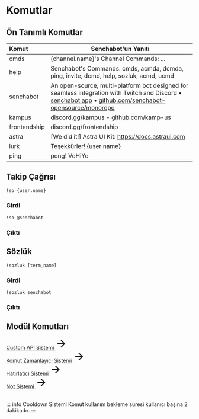 # Komutlar

## Ön Tanımlı Komutlar <Badge type="tip" text="BETA"/>

| Komut        | Senchabot'un Yanıtı                                                                                                                                                                                                                  |
| :----------- | ------------------------------------------------------------------------------------------------------------------------------------------------------------------------------------------------------------------------------------ |
| cmds         | {channel.name}'s Channel Commands: ...                                                                                                                                                                                               |
| help         | Senchabot's Commands: cmds, acmda, dcmda, ping, invite, dcmd, help, sozluk, acmd, ucmd                                                                                                                                               |
| senchabot    | An open-source, multi-platform bot designed for seamless integration with Twitch and Discord • [senchabot.app](https://senchabot.app) • [github.com/senchabot-opensource/monorepo](https://github.com/senchabot-opensource/monorepo) |
| kampus       | discord.gg/kampus - github.com/kamp-us                                                                                                                                                                                               |
| frontendship | discord.gg/frontendship                                                                                                                                                                                                              |
| astra        | [We did it!] Astra UI Kit: https://docs.astraui.com                                                                                                                                                                                  |
| lurk         | Teşekkürler! {user.name}                                                                                                                                                                                                             |
| ping         | pong! VoHiYo                                                                                                                                                                                                                         |

## Takip Çağrısı <Badge type="warning" text="NEW"/>

```
!so {user.name}
```

### Girdi

```
!so @senchabot
```

### Çıktı

<!-- Result Photo ? -->

## Sözlük <Badge type="warning" text="NEW"/>

```
!sozluk [term_name]
```

### Girdi

```
!sozluk senchabot
```

### Çıktı

<!-- Result Photo ? -->

## Modül Komutları

<!-- Custom API System - CONTENT REFERANCE SMALL -->
<style src="@theme/custom.css"></style>
<div>
<a class="content-ref-s" href="/tr/twitch-bot/custom-api-system">
        <span class="ref-details-s">
            <span class="content-ref-page-title-s">Custom API Sistemi <Badge type="warning" text="NEW"/></span> 
        </span>
    <svg style="width:32px;height:32px;" viewBox="0 0 24 24" class="content-ref-svg-s" aria-hidden="true"><path fill="currentColor" d="M4,11V13H16L10.5,18.5L11.92,19.92L19.84,12L11.92,4.08L10.5,5.5L16,11H4Z"></path></svg>
</a>
</div>

<!-- Command Timer System - CONTENT REFERANCE SMALL -->
<style src="@theme/custom.css"></style>
<div>
<a class="content-ref-s" href="/tr/twitch-bot/command-timer-system">
        <span class="ref-details-s">
            <span class="content-ref-page-title-s">Komut Zamanlayıcı Sistemi <Badge type="info" text="planned"/></span> 
        </span>
    <svg style="width:32px;height:32px;" viewBox="0 0 24 24" class="content-ref-svg-s" aria-hidden="true"><path fill="currentColor" d="M4,11V13H16L10.5,18.5L11.92,19.92L19.84,12L11.92,4.08L10.5,5.5L16,11H4Z"></path></svg>
</a>
</div>

<!-- Reminder System - CONTENT REFERANCE SMALL -->
<style src="@theme/custom.css"></style>
<div>
<a class="content-ref-s" href="/tr/twitch-bot/reminder-system">
        <span class="ref-details-s">
            <span class="content-ref-page-title-s">Hatırlatıcı Sistemi <Badge type="info" text="planned"/></span> 
        </span>
    <svg style="width:32px;height:32px;" viewBox="0 0 24 24" class="content-ref-svg-s" aria-hidden="true"><path fill="currentColor" d="M4,11V13H16L10.5,18.5L11.92,19.92L19.84,12L11.92,4.08L10.5,5.5L16,11H4Z"></path></svg>
</a>
</div>

<!-- Note Taking System - CONTENT REFERANCE SMALL -->
<style src="@theme/custom.css"></style>
<div>
<a class="content-ref-s" href="/tr/twitch-bot/note-taking-system">
        <span class="ref-details-s">
            <span class="content-ref-page-title-s">Not Sistemi <Badge type="info" text="planned"/></span> 
        </span>
    <svg style="width:32px;height:32px;" viewBox="0 0 24 24" class="content-ref-svg-s" aria-hidden="true"><path fill="currentColor" d="M4,11V13H16L10.5,18.5L11.92,19.92L19.84,12L11.92,4.08L10.5,5.5L16,11H4Z"></path></svg>
</a>
</div>

<br/>

::: info Cooldown Sistemi
Komut kullanım bekleme süresi kullanıcı başına 2 dakikadır.
:::
